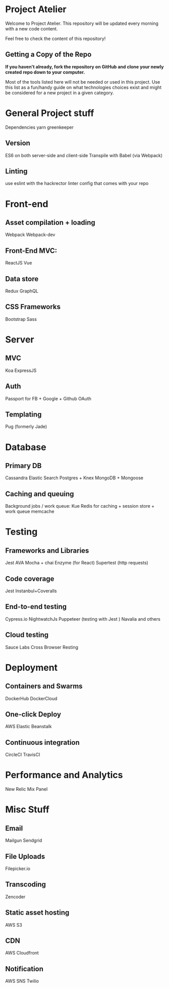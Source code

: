 # Project Atelier

Welcome to Project Atelier. This repository will be updated every morning with a new
code content.

Feel free to check the content of this repository!


## Getting a Copy of the Repo

**If you haven't already, fork the repository on GitHub and clone your newly created
repo down to your computer.**

Most of the tools listed here will not be needed or used in this project. Use this list as a fun/handy guide on what technologies choices exist and might be considered for a new project in a given category.

# General Project stuff
Dependencies
yarn
greenkeeper
## Version
ES6 on both server-side and client-side
Transpile with Babel (via Webpack)
## Linting
use eslint with the hackrector linter config that comes with your repo
# Front-end
## Asset compilation + loading
Webpack
Webpack-dev
## Front-End MVC:
ReactJS
Vue
## Data store
Redux
GraphQL
## CSS Frameworks
Bootstrap
Sass
# Server
## MVC
Koa
ExpressJS
## Auth
Passport for FB + Google + Github OAuth
## Templating
Pug (formerly Jade)
# Database
## Primary DB
Cassandra
Elastic Search
Postgres + Knex
MongoDB + Mongoose
## Caching and queuing
Background jobs / work queue: Kue
Redis for caching + session store + work queue
memcache
# Testing
## Frameworks and Libraries
Jest 
AVA 
Mocha  + chai 
Enzyme  (for React)
Supertest  (http requests)
## Code coverage
Jest
Instanbul+Coveralls 
## End-to-end testing
Cypress.io 
NightwatchJs 
Puppeteer  (testing with Jest  )
Navalia  and others 
## Cloud testing
Sauce Labs 
Cross Browser Resting 
# Deployment
## Containers and Swarms
DockerHub
DockerCloud
## One-click Deploy
AWS Elastic Beanstalk
## Continuous integration
CircleCI
TravisCI
# Performance and Analytics
New Relic
Mix Panel
# Misc Stuff
## Email
Mailgun
Sendgrid
## File Uploads
Filepicker.io
## Transcoding
Zencoder
## Static asset hosting
AWS S3
## CDN
AWS Cloudfront
## Notification
AWS SNS
Twilio
